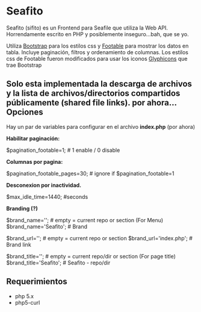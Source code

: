 Seafito
=======
Seafito (sifito) es un Frontend para Seafile que utiliza la Web API. 
Horrendamente escrito en PHP y posiblemente inseguro...bah, que se yo.

Utiliza [Bootstrap][1] para los estilos css y
[Footable][2] para mostrar los datos en tabla.
Incluye paginación, filtros y ordenamiento de columnas.
Los estilos css de Footable fueron modificados para usar los iconos [Glyphicons][3] que trae Bootstrap

Solo esta implementada la descarga de archivos y la lista de archivos/directorios compartidos públicamente (shared file links).
por ahora...
Opciones
--------
Hay un par de variables para configurar en el archivo **index.php** (por ahora)

**Habilitar paginación:**

$pagination_footable=1; # 1 enable / 0 disable

**Columnas por pagina:**

$pagination_footable_pages=30; # ignore if $pagination_footable=1

**Desconexion por inactividad.**

$max_idle_time=1440; #seconds

**Branding (?)**

$brand_name=''; # empty = current repo or section (For Menu)
$brand_name='Seafito'; # Brand 

$brand_url=''; # empty = current repo or section 
$brand_url='index.php'; # Brand link

$brand_title=''; # empty = current repo/dir or section (For page title)
$brand_title='Seafito'; # Seafito - repo/dir

Requerimientos
--------------
 - php 5.x 
 - php5-curl


  [1]: http://getbootstrap.com/
  [2]: https://github.com/bradvin/FooTable
  [3]: http://glyphicons.com/
